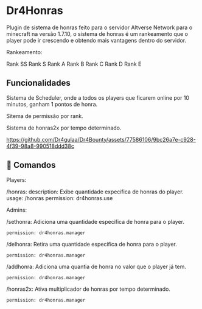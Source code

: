 # Dr4Honras
Plugin de sistema de honras feito para o servidor Altverse Network para o minecraft na versão 1.7.10, o sistema de honras é um rankeamento que o player pode ir crescendo e obtendo mais vantagens dentro do servidor.

Rankeamento:

Rank SS
Rank S
Rank A
Rank B
Rank C
Rank D
Rank E

## Funcionalidades

Sistema de Scheduler, onde a todos os players que ficarem online por 10 minutos, ganham 1 pontos de honra.

Sitema de permissão por rank.

Sistema de honras2x por tempo determinado.

https://github.com/Dr4gulaa/Dr4Bounty/assets/77586106/9bc26a7e-c928-4f39-98a8-990518ddd38c


## 💼 Comandos

Players:

  /honras:
    description: Exibe quantidade expecifica de honras do player.
    usage: /honras
    permission: dr4honras.use

Admins:

  /sethonra:
    Adiciona uma quantidade especifica de honra para o player.
    
    permission: dr4honras.manager

  /delhonra:
    Retira uma quantidade especifica de honra para o player.
    
    permission: dr4honras.manager

  /addhonra:
    Adiciona uma quantia de honra no valor que o player já tem.
    
    permission: dr4honras.manager

  /honras2x:
    Ativa multiplicador de honras por tempo determinado.
    
    permission: dr4honras.manager
